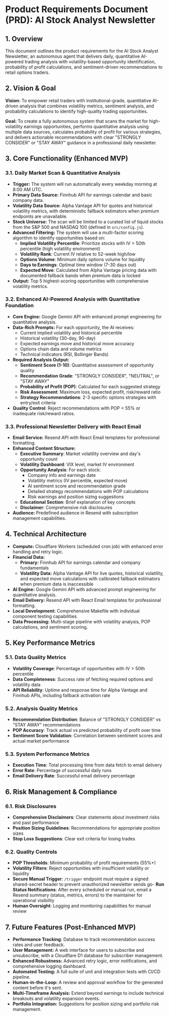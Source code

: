 # Product Requirements Document (PRD): AI Stock Analyst Newsletter

## 1. Overview

This document outlines the product requirements for the AI Stock Analyst Newsletter, an autonomous agent that delivers daily, quantitative AI-powered trading analysis with volatility-based opportunity identification, probability of profit calculations, and sentiment-driven recommendations to retail options traders.

## 2. Vision & Goal

**Vision:** To empower retail traders with institutional-grade, quantitative AI-driven analysis that combines volatility metrics, sentiment analysis, and probability calculations to identify high-quality trading opportunities.

**Goal:** To create a fully autonomous system that scans the market for high-volatility earnings opportunities, performs quantitative analysis using multiple data sources, calculates probability of profit for various strategies, and delivers actionable recommendations with clear "STRONGLY CONSIDER" or "STAY AWAY" guidance in a professional daily newsletter.

## 3. Core Functionality (Enhanced MVP)

### 3.1. Daily Market Scan & Quantitative Analysis

-   **Trigger:** The system will run automatically every weekday morning at 8:00 AM UTC.
-   **Primary Data Source:** Finnhub API for earnings calendar and basic company data.
-   **Volatility Data Source:** Alpha Vantage API for quotes and historical volatility metrics, with deterministic fallback estimators when premium endpoints are unavailable.
-   **Stock Universe:** The scan will be limited to a curated list of liquid stocks from the S&P 500 and NASDAQ 100 (defined in `src/config.js`).
-   **Advanced Filtering:** The system will use a multi-factor scoring algorithm to identify opportunities based on:
    -   **Implied Volatility Percentile**: Prioritize stocks with IV > 50th percentile (high volatility environment)
    -   **Volatility Rank**: Current IV relative to 52-week high/low
    -   **Options Volume**: Minimum daily options volume for liquidity
    -   **Days to Earnings**: Optimal time window (7-30 days out)
    -   **Expected Move**: Calculated from Alpha Vantage pricing data with documented fallback bands when premium data is locked
-   **Output:** Top 5 highest-scoring opportunities with comprehensive volatility metrics.

### 3.2. Enhanced AI-Powered Analysis with Quantitative Foundation

-   **Core Engine:** Google Gemini API with enhanced prompt engineering for quantitative analysis.
-   **Data-Rich Prompts:** For each opportunity, the AI receives:
    -   Current implied volatility and historical percentile
    -   Historical volatility (30-day, 90-day)
    -   Expected earnings move and historical move accuracy
    -   Options chain data and volume metrics
    -   Technical indicators (RSI, Bollinger Bands)
-   **Required Analysis Output:**
    -   **Sentiment Score (1-10)**: Quantitative assessment of opportunity quality
    -   **Recommendation Grade**: "STRONGLY CONSIDER", "NEUTRAL", or "STAY AWAY"
    -   **Probability of Profit (POP)**: Calculated for each suggested strategy
    -   **Risk Assessment**: Maximum loss, expected profit, risk/reward ratio
    -   **Strategy Recommendations**: 2-3 specific options strategies with entry/exit criteria
-   **Quality Control**: Reject recommendations with POP < 55% or inadequate risk/reward ratios.

### 3.3. Professional Newsletter Delivery with React Email

-   **Email Service:** Resend API with React Email templates for professional formatting.
-   **Enhanced Content Structure:**
    -   **Executive Summary**: Market volatility overview and day's opportunity count
    -   **Volatility Dashboard**: VIX level, market IV environment
    -   **Opportunity Analysis**: For each stock:
        -   Company info and earnings date
        -   Volatility metrics (IV percentile, expected move)
        -   AI sentiment score and recommendation grade
        -   Detailed strategy recommendations with POP calculations
        -   Risk warnings and position sizing suggestions
    -   **Educational Section**: Brief explanation of key concepts
    -   **Disclaimer**: Comprehensive risk disclosures
-   **Audience:** Predefined audience in Resend with subscription management capabilities.

## 4. Technical Architecture

-   **Compute:** Cloudflare Workers (scheduled cron job) with enhanced error handling and retry logic.
-   **Financial Data:** 
    -   **Primary:** Finnhub API for earnings calendar and company fundamentals
    -   **Volatility Data:** Alpha Vantage API for live quotes, historical volatility, and expected move calculations with calibrated fallback estimators when premium data is inaccessible
-   **AI Engine:** Google Gemini API with advanced prompt engineering for quantitative analysis.
-   **Email Delivery:** Resend API with React Email templates for professional formatting.
-   **Local Development:** Comprehensive Makefile with individual component testing capabilities.
-   **Data Processing:** Multi-stage pipeline with volatility analysis, POP calculations, and sentiment scoring.

## 5. Key Performance Metrics

### 5.1. Data Quality Metrics
-   **Volatility Coverage**: Percentage of opportunities with IV > 50th percentile
-   **Data Completeness**: Success rate of fetching required options and volatility data
-   **API Reliability**: Uptime and response time for Alpha Vantage and Finnhub APIs, including fallback activation rate

### 5.2. Analysis Quality Metrics
-   **Recommendation Distribution**: Balance of "STRONGLY CONSIDER" vs "STAY AWAY" recommendations
-   **POP Accuracy**: Track actual vs predicted probability of profit over time
-   **Sentiment Score Validation**: Correlation between sentiment scores and actual market performance

### 5.3. System Performance Metrics
-   **Execution Time**: Total processing time from data fetch to email delivery
-   **Error Rate**: Percentage of successful daily runs
-   **Email Delivery Rate**: Successful email delivery percentage

## 6. Risk Management & Compliance

### 6.1. Risk Disclosures
-   **Comprehensive Disclaimers**: Clear statements about investment risks and past performance
-   **Position Sizing Guidelines**: Recommendations for appropriate position sizes
-   **Stop Loss Suggestions**: Clear exit criteria for losing trades

### 6.2. Quality Controls
-   **POP Thresholds**: Minimum probability of profit requirements (55%+)
-   **Volatility Filters**: Reject opportunities with insufficient volatility or liquidity
-   **Secure Manual Trigger**: `/trigger` endpoint must require a signed shared-secret header to prevent unauthorized newsletter sends
go-   **Run Status Notifications**: After every scheduled or manual run, email a Resend summary (status, metrics, errors) to the maintainer for operational visibility
-   **Human Oversight**: Logging and monitoring capabilities for manual review

## 7. Future Features (Post-Enhanced MVP)

-   **Performance Tracking**: Database to track recommendation success rates and user feedback.
-   **User Management:** A web interface for users to subscribe and unsubscribe, with a Cloudflare D1 database for subscriber management.
-   **Enhanced Robustness:** Advanced retry logic, error notifications, and comprehensive logging dashboard.
-   **Automated Testing:** A full suite of unit and integration tests with CI/CD pipeline.
-   **Human-in-the-Loop:** A review and approval workflow for the generated content before it's sent.
-   **Multi-Timeframe Analysis:** Extend beyond earnings to include technical breakouts and volatility expansion events.
-   **Portfolio Integration:** Suggestions for position sizing and portfolio risk management.
